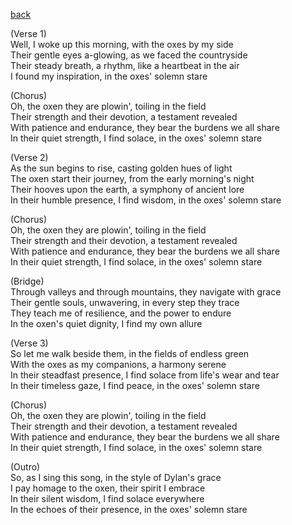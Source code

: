[back](../../)  

(Verse 1)  
Well, I woke up this morning, with the oxes by my side  
Their gentle eyes a-glowing, as we faced the countryside  
Their steady breath, a rhythm, like a heartbeat in the air  
I found my inspiration, in the oxes' solemn stare  
  
(Chorus)  
Oh, the oxen they are plowin', toiling in the field  
Their strength and their devotion, a testament revealed  
With patience and endurance, they bear the burdens we all share  
In their quiet strength, I find solace, in the oxes' solemn stare  
  
(Verse 2)  
As the sun begins to rise, casting golden hues of light  
The oxen start their journey, from the early morning's night  
Their hooves upon the earth, a symphony of ancient lore  
In their humble presence, I find wisdom, in the oxes' solemn stare  
  
(Chorus)  
Oh, the oxen they are plowin', toiling in the field  
Their strength and their devotion, a testament revealed  
With patience and endurance, they bear the burdens we all share  
In their quiet strength, I find solace, in the oxes' solemn stare  
  
(Bridge)  
Through valleys and through mountains, they navigate with grace  
Their gentle souls, unwavering, in every step they trace  
They teach me of resilience, and the power to endure  
In the oxen's quiet dignity, I find my own allure  
  
(Verse 3)  
So let me walk beside them, in the fields of endless green  
With the oxes as my companions, a harmony serene  
In their steadfast presence, I find solace from life's wear and tear  
In their timeless gaze, I find peace, in the oxes' solemn stare  
  
(Chorus)  
Oh, the oxen they are plowin', toiling in the field  
Their strength and their devotion, a testament revealed  
With patience and endurance, they bear the burdens we all share  
In their quiet strength, I find solace, in the oxes' solemn stare  
  
(Outro)  
So, as I sing this song, in the style of Dylan's grace  
I pay homage to the oxen, their spirit I embrace  
In their silent wisdom, I find solace everywhere  
In the echoes of their presence, in the oxes' solemn stare  
